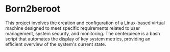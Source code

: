 # Born2beroot
This project involves the creation and configuration of a Linux-based virtual machine designed to meet specific requirements related to user management, system security, and monitoring. The centerpiece is a bash script that automates the display of key system metrics, providing an efficient overview of the system's current state.
